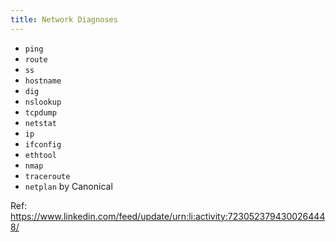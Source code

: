 ```yaml
---
title: Network Diagnoses
---
```


- `ping` 
- `route`
- `ss`
- `hostname`
- `dig`
- `nslookup`
- `tcpdump`
- `netstat`
- `ip`
- `ifconfig`
- `ethtool`
- `nmap`
- `traceroute`
- `netplan` by Canonical

Ref: https://www.linkedin.com/feed/update/urn:li:activity:7230523794300264448/